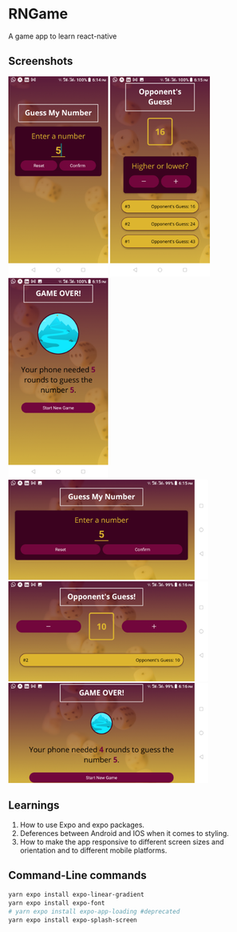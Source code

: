 # RNGame

A game app to learn react-native

## Screenshots

<img src="./assets/readme/screenshot_portrait_1.png" alt="screenshot portrait 1" width="200"/>
<img src="./assets/readme/screenshot_portrait_2.png" alt="screenshot portrait 2" width="200"/>
<img src="./assets/readme/screenshot_portrait_3.png" alt="screenshot portrait 3" width="200"/>

<img src="./assets/readme/screenshot_landscape_1.png" alt="screenshot landscape 1" height="200"/>
<img src="./assets/readme/screenshot_landscape_2.png" alt="screenshot landscape 2" height="200"/>
<img src="./assets/readme/screenshot_landscape_3.png" alt="screenshot landscape 3" height="200"/>

## Learnings

1. How to use Expo and expo packages.
2. Deferences between Android and IOS when it comes to styling.
3. How to make the app responsive to different screen sizes and orientation and to different mobile platforms.

## Command-Line commands

```sh
yarn expo install expo-linear-gradient
yarn expo install expo-font
# yarn expo install expo-app-loading #deprecated
yarn expo install expo-splash-screen
```
